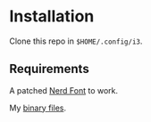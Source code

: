# Installation

Clone this repo in `$HOME/.config/i3`.

## Requirements

A patched [Nerd Font](https://github.com/ryanoasis/nerd-fonts) to work.

My [binary files](https://github.com/theedoran/arch-bin).

